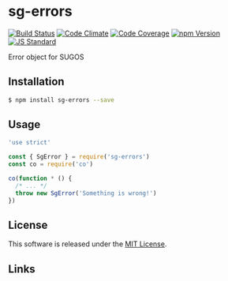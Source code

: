 sg-errors
==========

<!---
This file is generated by ape-tmpl. Do not update manually.
--->

<!-- Badge Start -->
<a name="badges"></a>

[![Build Status][bd_travis_shield_url]][bd_travis_url]
[![Code Climate][bd_codeclimate_shield_url]][bd_codeclimate_url]
[![Code Coverage][bd_codeclimate_coverage_shield_url]][bd_codeclimate_url]
[![npm Version][bd_npm_shield_url]][bd_npm_url]
[![JS Standard][bd_standard_shield_url]][bd_standard_url]

[bd_repo_url]: https://github.com/realglobe-Inc/sg-errors
[bd_travis_url]: http://travis-ci.org/realglobe-Inc/sg-errors
[bd_travis_shield_url]: http://img.shields.io/travis/realglobe-Inc/sg-errors.svg?style=flat
[bd_travis_com_url]: http://travis-ci.com/realglobe-Inc/sg-errors
[bd_travis_com_shield_url]: https://api.travis-ci.com/realglobe-Inc/sg-errors.svg?token=
[bd_license_url]: https://github.com/realglobe-Inc/sg-errors/blob/master/LICENSE
[bd_codeclimate_url]: http://codeclimate.com/github/realglobe-Inc/sg-errors
[bd_codeclimate_shield_url]: http://img.shields.io/codeclimate/github/realglobe-Inc/sg-errors.svg?style=flat
[bd_codeclimate_coverage_shield_url]: http://img.shields.io/codeclimate/coverage/github/realglobe-Inc/sg-errors.svg?style=flat
[bd_gemnasium_url]: https://gemnasium.com/realglobe-Inc/sg-errors
[bd_gemnasium_shield_url]: https://gemnasium.com/realglobe-Inc/sg-errors.svg
[bd_npm_url]: http://www.npmjs.org/package/sg-errors
[bd_npm_shield_url]: http://img.shields.io/npm/v/sg-errors.svg?style=flat
[bd_standard_url]: http://standardjs.com/
[bd_standard_shield_url]: https://img.shields.io/badge/code%20style-standard-brightgreen.svg

<!-- Badge End -->


<!-- Description Start -->
<a name="description"></a>

Error object for SUGOS

<!-- Description End -->


<!-- Overview Start -->
<a name="overview"></a>



<!-- Overview End -->


<!-- Sections Start -->
<a name="sections"></a>

<!-- Section from "doc/guides/01.Installation.md.hbs" Start -->

<a name="section-doc-guides-01-installation-md"></a>

Installation
-----

```bash
$ npm install sg-errors --save
```


<!-- Section from "doc/guides/01.Installation.md.hbs" End -->

<!-- Section from "doc/guides/02.Usage.md.hbs" Start -->

<a name="section-doc-guides-02-usage-md"></a>

Usage
---------

```javascript
'use strict'

const { SgError } = require('sg-errors')
const co = require('co')

co(function * () {
  /* ... */
  throw new SgError('Something is wrong!')
})


```


<!-- Section from "doc/guides/02.Usage.md.hbs" End -->


<!-- Sections Start -->


<!-- LICENSE Start -->
<a name="license"></a>

License
-------
This software is released under the [MIT License](https://github.com/realglobe-Inc/sg-errors/blob/master/LICENSE).

<!-- LICENSE End -->


<!-- Links Start -->
<a name="links"></a>

Links
------



<!-- Links End -->
